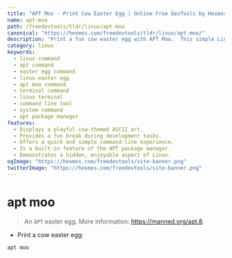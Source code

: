 ```yaml
---
title: "APT Moo - Print Cow Easter Egg | Online Free DevTools by Hexmos"
name: apt-moo
path: /freedevtools/tldr/linux/apt-moo
canonical: "https://hexmos.com/freedevtools/tldr/linux/apt-moo/"
description: "Print a fun cow easter egg with APT Moo.  This simple Linux command provides a lighthearted moment during your development workflow. Free online tool, no registration required."
category: linux
keywords:
  - linux command
  - apt command
  - easter egg command
  - linux easter egg
  - apt moo command
  - terminal command
  - linux terminal
  - command line tool
  - system command
  - apt package manager
features:
  - Displays a playful cow-themed ASCII art.
  - Provides a fun break during development tasks.
  - Offers a quick and simple command-line experience.
  - Is a built-in feature of the APT package manager.
  - Demonstrates a hidden, enjoyable aspect of Linux.
ogImage: "https://hexmos.com/freedevtools/site-banner.png"
twitterImage: "https://hexmos.com/freedevtools/site-banner.png"
---
```


# apt moo

> An `APT` easter egg.
> More information: <https://manned.org/apt.8>.

- Print a cow easter egg:

`apt moo`
